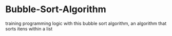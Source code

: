 # Bubble-Sort-Algorithm
training programming logic with this bubble sort algorithm, an algorithm that sorts itens within a list
